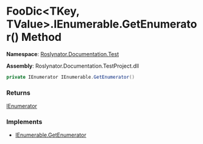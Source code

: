 # FooDic\<TKey, TValue>\.IEnumerable\.GetEnumerator\(\) Method

**Namespace**: [Roslynator.Documentation.Test](../../README.md)

**Assembly**: Roslynator\.Documentation\.TestProject\.dll

```csharp
private IEnumerator IEnumerable.GetEnumerator()
```

### Returns

[IEnumerator](https://docs.microsoft.com/en-us/dotnet/api/system.collections.ienumerator)

### Implements

* [IEnumerable.GetEnumerator](https://docs.microsoft.com/en-us/dotnet/api/system.collections.ienumerable.getenumerator)
